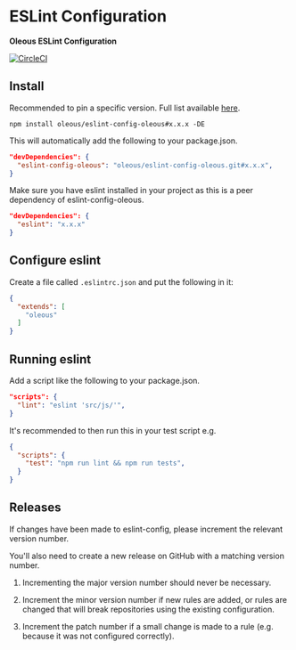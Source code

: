 # ESLint Configuration

**Oleous ESLint Configuration**

[![CircleCI](https://circleci.com/gh/oleous/eslint-config/tree/master.svg?style=svg)](https://circleci.com/gh/oleous/eslint-config/tree/master)

## Install

Recommended to pin a specific version. Full list available [here](https://github.com/oleous/eslint-config-oleous/releases).

```shell
npm install oleous/eslint-config-oleous#x.x.x -DE
```

This will automatically add the following to your package.json.

```json
"devDependencies": {
  "eslint-config-oleous": "oleous/eslint-config-oleous.git#x.x.x",
}
```

Make sure you have eslint installed in your project as this is a peer dependency of eslint-config-oleous.

```json
"devDependencies": {
  "eslint": "x.x.x"
}
```

## Configure eslint

Create a file called `.eslintrc.json` and put the following in it:

```json
{
  "extends": [
    "oleous"
  ]
}
```

## Running eslint

Add a script like the following to your package.json.

```json
"scripts": {
  "lint": "eslint 'src/js/'",
}
```

It's recommended to then run this in your test script e.g.

```json
{
  "scripts": {
    "test": "npm run lint && npm run tests",
  }
}
```

## Releases

If changes have been made to eslint-config, please increment the relevant version number.

You'll also need to create a new release on GitHub with a matching version number.

1. Incrementing the major version number should never be necessary.

1. Increment the minor version number if new rules are added, or rules are changed that will break repositories using the existing configuration.

1. Increment the patch number if a small change is made to a rule (e.g. because it was not configured correctly).
